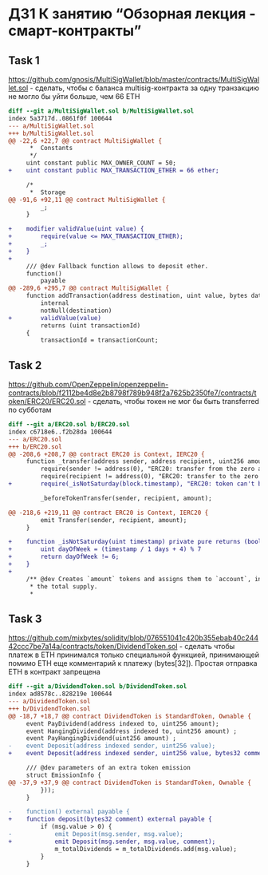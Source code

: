 # ДЗ1 К занятию “Обзорная лекция - смарт-контракты”

## Task 1

https://github.com/gnosis/MultiSigWallet/blob/master/contracts/MultiSigWallet.sol - сделать, чтобы с баланса multisig-контракта за одну транзакцию не могло бы уйти больше, чем 66 ETH

```diff
diff --git a/MultiSigWallet.sol b/MultiSigWallet.sol       
index 5a3717d..0861f0f 100644
--- a/MultiSigWallet.sol
+++ b/MultiSigWallet.sol
@@ -22,6 +22,7 @@ contract MultiSigWallet {
      *  Constants
      */
     uint constant public MAX_OWNER_COUNT = 50;
+    uint constant public MAX_TRANSACTION_ETHER = 66 ether;

     /*
      *  Storage
@@ -91,6 +92,11 @@ contract MultiSigWallet {
         _;
     }

+    modifier validValue(uint value) {
+        require(value <= MAX_TRANSACTION_ETHER);
+        _;
+    }
+
     /// @dev Fallback function allows to deposit ether.
     function()
         payable
@@ -289,6 +295,7 @@ contract MultiSigWallet {
     function addTransaction(address destination, uint value, bytes data)
         internal
         notNull(destination)
+        validValue(value)
         returns (uint transactionId)
     {
         transactionId = transactionCount;
```

## Task 2

https://github.com/OpenZeppelin/openzeppelin-contracts/blob/f2112be4d8e2b8798f789b948f2a7625b2350fe7/contracts/token/ERC20/ERC20.sol - сделать, чтобы токен не мог бы быть transferred по субботам

```diff
diff --git a/ERC20.sol b/ERC20.sol
index c6718e6..f2b28da 100644
--- a/ERC20.sol
+++ b/ERC20.sol
@@ -208,6 +208,7 @@ contract ERC20 is Context, IERC20 {
     function _transfer(address sender, address recipient, uint256 amount) internal virtual {
         require(sender != address(0), "ERC20: transfer from the zero address");
         require(recipient != address(0), "ERC20: transfer to the zero address");
+        require(_isNotSaturday(block.timestamp), "ERC20: token can't be transfered on Saturdays");

         _beforeTokenTransfer(sender, recipient, amount);

@@ -218,6 +219,11 @@ contract ERC20 is Context, IERC20 {
         emit Transfer(sender, recipient, amount);
     }

+    function _isNotSaturday(uint timestamp) private pure returns (bool) {
+        uint dayOfWeek = (timestamp / 1 days + 4) % 7
+        return dayOfWeek != 6;
+    }
+
     /** @dev Creates `amount` tokens and assigns them to `account`, increasing
      * the total supply.
      *
```

## Task 3

https://github.com/mixbytes/solidity/blob/076551041c420b355ebab40c24442ccc7be7a14a/contracts/token/DividendToken.sol - сделать чтобы платеж в ETH принимался только специальной функцией, принимающей помимо ETH еще комментарий к платежу (bytes[32]). Простая отправка ETH в контракт запрещена

```diff
diff --git a/DividendToken.sol b/DividendToken.sol
index ad8578c..828219e 100644
--- a/DividendToken.sol
+++ b/DividendToken.sol
@@ -18,7 +18,7 @@ contract DividendToken is StandardToken, Ownable {
     event PayDividend(address indexed to, uint256 amount);
     event HangingDividend(address indexed to, uint256 amount) ;
     event PayHangingDividend(uint256 amount) ;
-    event Deposit(address indexed sender, uint256 value);
+    event Deposit(address indexed sender, uint256 value, bytes32 comment);

     /// @dev parameters of an extra token emission
     struct EmissionInfo {
@@ -37,9 +37,9 @@ contract DividendToken is StandardToken, Ownable {
         }));
     }

-    function() external payable {
+    function deposit(bytes32 comment) external payable {
         if (msg.value > 0) {
-            emit Deposit(msg.sender, msg.value);
+            emit Deposit(msg.sender, msg.value, comment);
             m_totalDividends = m_totalDividends.add(msg.value);
         }
     }
```
